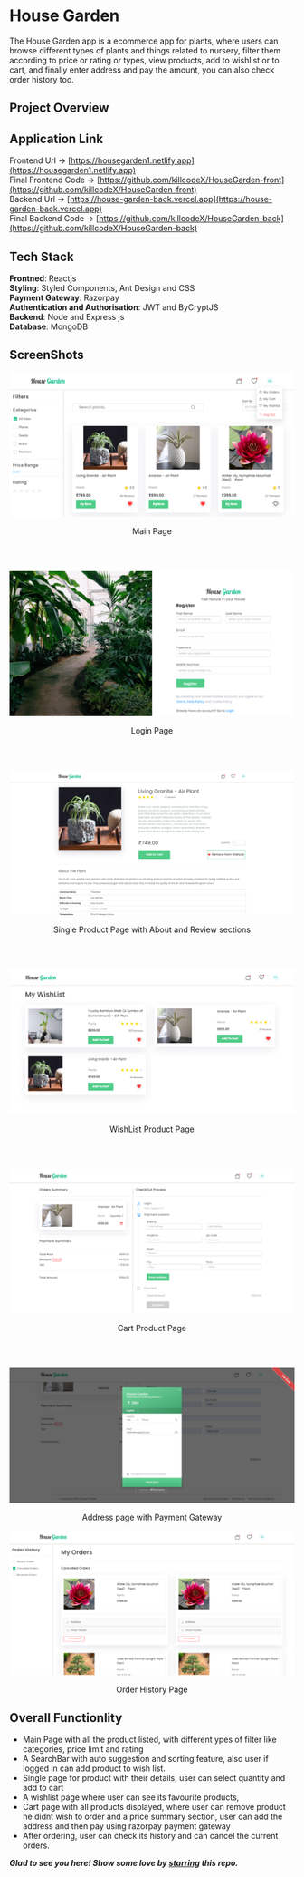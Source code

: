 # House Garden
The House Garden app is a ecommerce app for plants, where users can browse different types of plants and things related to nursery, filter them according to price or rating or types, view products, add to wishlist or to cart, and finally enter address and pay the amount, you can also check order history too.

## Project Overview

## Application Link

Frontend Url -> [https://housegarden1.netlify.app](https://housegarden1.netlify.app)<br>
Final Frontend Code -> [https://github.com/killcodeX/HouseGarden-front](https://github.com/killcodeX/HouseGarden-front)<br>
Backend Url -> [https://house-garden-back.vercel.app](https://house-garden-back.vercel.app)<br>
Final Backend Code -> [https://github.com/killcodeX/HouseGarden-back](https://github.com/killcodeX/HouseGarden-back)

## Tech Stack

<b>Frontned</b>: Reactjs
<br>
<b>Styling</b>: Styled Components, Ant Design and CSS
<br>
<b>Payment Gateway</b>: Razorpay
<br>
<b>Authentication and Authorisation</b>: JWT and ByCryptJS
<br>
<b>Backend</b>: Node and Express js 
<br>
<b>Database</b>: MongoDB
<br> 

## ScreenShots

<p align="center">
  <img src="https://github.com/killcodeX/HouseGraden/blob/main/screenshots/1.png" />
</p>
<p align="center">
  Main Page
</p>
<br>
<br>
<p align="center">
  <img src="https://github.com/killcodeX/HouseGraden/blob/main/screenshots/2.png" />
</p>
<p align="center">
  Login Page
</p>
<br>
<br>
<p align="center">
  <img src="https://github.com/killcodeX/HouseGraden/blob/main/screenshots/3.png" />
</p>
<p align="center">
  Single Product Page with About and Review sections
</p>
<br>
<br>
<p align="center">
  <img src="https://github.com/killcodeX/HouseGraden/blob/main/screenshots/4.png" />
</p>
<p align="center">
    WishList Product Page
</p>
<br>
<br>
<p align="center">
  <img src="https://github.com/killcodeX/HouseGraden/blob/main/screenshots/5.png" />
</p>
<p align="center">
  Cart Product Page
</p>
<br>
<br>
<p align="center">
  <img src="https://github.com/killcodeX/HouseGraden/blob/main/screenshots/6.png" />
</p>
<p align="center">
  Address page with Payment Gateway
</p>
<p align="center">
  <img src="https://github.com/killcodeX/HouseGraden/blob/main/screenshots/7.png" />
</p>
<p align="center">
  Order History Page
</p>


## Overall Functionlity
- Main Page with all the product listed, with different ypes of filter like categories, price limit and rating
- A SearchBar with auto suggestion and sorting feature, also user if logged in can add product to wish list.
- Single page for product with their details, user can select quantity and add to cart
- A wishlist page where user can see its favourite products,
- Cart page with all products displayed, where user can remove product he didnt wish to order and a price summary section, user can add the address and then pay using razorpay payment gateway
- After ordering, user can check its history and can cancel the current orders.


***Glad to see you here! Show some love by [starring](https://github.com/killcodeX/HouseGraden) this repo.***